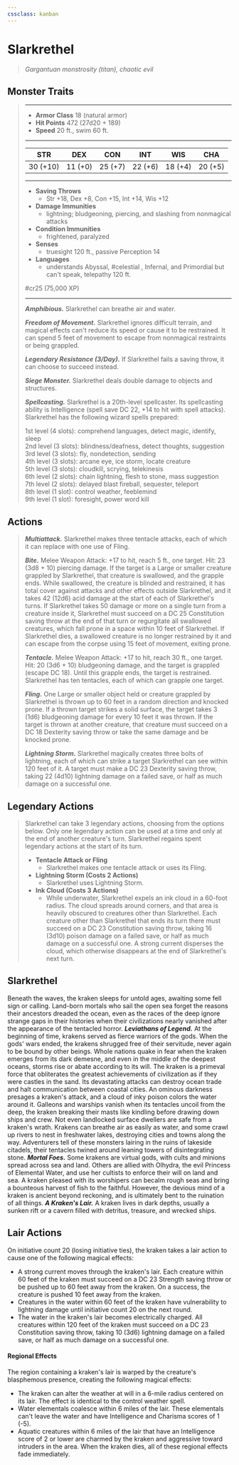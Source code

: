 ```yaml
---
cssclass: kanban
---
```


# Slarkrethel
>*Gargantuan monstrosity (titan), chaotic evil*
## Monster Traits
>___
>- **Armor Class** 18 (natural armor)
>- **Hit Points** 472 (27d20 + 189)
>- **Speed** 20 ft., swim 60 ft.
>___
>|STR|DEX|CON|INT|WIS|CHA|
>|:---:|:---:|:---:|:---:|:---:|:---:|
>|30 (+10)|11 (+0)|25 (+7)|22 (+6)|18 (+4)|20 (+5)|
>___
>- **Saving Throws**
>	 - Str +18, Dex +8, Con +15, Int +14, Wis +12
>- **Damage Immunities**
>	 - lightning; bludgeoning, piercing, and slashing from nonmagical attacks
>- **Condition Immunities**
>	 - frightened, paralyzed
>- **Senses**
>	 - truesight 120 ft., passive Perception 14
>- **Languages**
>	 - understands Abyssal, #celestial , Infernal, and Primordial but can't speak, telepathy 120 ft.
>
> #cr25 (75,000 XP)
>___
>***Amphibious.*** Slarkrethel can breathe air and water.  
>
>***Freedom of Movement.*** Slarkrethel ignores difficult terrain, and magical effects can't reduce its speed or cause it to be restrained. It can spend 5 feet of movement to escape from nonmagical restraints or being grappled.  
>
>***Legendary Resistance (3/Day).*** If Slarkrethel fails a saving throw, it can choose to succeed instead.  
>
>***Siege Monster.*** Slarkrethel deals double damage to objects and structures.  
>
>***Spellcasting.*** Slarkrethel is a 20th-level spellcaster. Its spellcasting ability is Intelligence (spell save DC 22, +14 to hit with spell attacks). Slarkrethel has the following wizard spells prepared:  
>
>1st level (4 slots): comprehend languages, detect magic, identify, sleep  
>2nd level (3 slots): blindness/deafness, detect thoughts, suggestion  
>3rd level (3 slots): fly, nondetection, sending  
>4th level (3 slots): arcane eye, ice storm, locate creature  
>5th level (3 slots): cloudkill, scrying, telekinesis  
>6th level (2 slots): chain lightning, flesh to stone, mass suggestion  
>7th level (2 slots): delayed blast fireball, sequester, teleport  
>8th level (1 slot): control weather, feeblemind  
>9th level (1 slot): foresight, power word kill  
>
## Actions
>***Multiattack.*** Slarkrethel makes three tentacle attacks, each of which it can replace with one use of Fling.  
>
>***Bite.*** Melee Weapon Attack: +17 to hit, reach 5 ft., one target. Hit: 23 (3d8 + 10) piercing damage. If the target is a Large or smaller creature grappled by Slarkrethel, that creature is swallowed, and the grapple ends. While swallowed, the creature is blinded and restrained, it has total cover against attacks and other effects outside Slarkrethel, and it takes 42 (12d6) acid damage at the start of each of Slarkrethel's turns. If Slarkrethel takes 50 damage or more on a single turn from a creature inside it, Slarkrethel must succeed on a DC 25 Constitution saving throw at the end of that turn or regurgitate all swallowed creatures, which fall prone in a space within 10 feet of Slarkrethel. If Slarkrethel dies, a swallowed creature is no longer restrained by it and can escape from the corpse using 15 feet of movement, exiting prone.  
>
>***Tentacle.*** Melee Weapon Attack: +17 to hit, reach 30 ft., one target. Hit: 20 (3d6 + 10) bludgeoning damage, and the target is grappled (escape DC 18). Until this grapple ends, the target is restrained. Slarkrethel has ten tentacles, each of which can grapple one target.  
>
>***Fling.*** One Large or smaller object held or creature grappled by Slarkrethel is thrown up to 60 feet in a random direction and knocked prone. If a thrown target strikes a solid surface, the target takes 3 (1d6) bludgeoning damage for every 10 feet it was thrown. If the target is thrown at another creature, that creature must succeed on a DC 18 Dexterity saving throw or take the same damage and be knocked prone.  
>
>***Lightning Storm.*** Slarkrethel magically creates three bolts of lightning, each of which can strike a target Slarkrethel can see within 120 feet of it. A target must make a DC 23 Dexterity saving throw, taking 22 (4d10) lightning damage on a failed save, or half as much damage on a successful one.  
>
## Legendary Actions
>Slarkrethel can take 3 legendary actions, choosing from the options below. Only one legendary action can be used at a time and only at the end of another creature's turn. Slarkrethel regains spent legendary actions at the start of its turn.
>
>- **Tentacle Attack or Fling**
>	- Slarkrethel makes one tentacle attack or uses its Fling.
>- **Lightning Storm (Costs 2 Actions)**
>	- Slarkrethel uses Lightning Storm.
>- **Ink Cloud (Costs 3 Actions)**
>	- While underwater, Slarkrethel expels an ink cloud in a 60-foot radius. The cloud spreads around corners, and that area is heavily obscured to creatures other than Slarkrethel. Each creature other than Slarkrethel that ends its turn there must succeed on a DC 23 Constitution saving throw, taking 16 (3d10) poison damage on a failed save, or half as much damage on a successful one. A strong current disperses the cloud, which otherwise disappears at the end of Slarkrethel's next turn.
## Slarkrethel
Beneath the waves, the kraken sleeps for untold ages, awaiting some fell sign or calling. Land-born mortals who sail the open sea forget the reasons their ancestors dreaded the ocean, even as the races of the deep ignore strange gaps in their histories when their civilizations nearly vanished after the appearance of the tentacled horror.
***Leviathans of Legend.*** At the beginning of time, krakens served as fierce warriors of the gods. When the gods' wars ended, the krakens shrugged free of their servitude, never again to be bound by other beings. Whole nations quake in fear when the kraken emerges from its dark demesne, and even in the middle of the deepest oceans, storms rise or abate according to its will. The kraken is a primeval force that obliterates the greatest achievements of civilization as if they were castles in the sand. Its devastating attacks can destroy ocean trade and halt communication between coastal cities.
An ominous darkness presages a kraken's attack, and a cloud of inky poison colors the water around it. Galleons and warships vanish when its tentacles uncoil from the deep, the kraken breaking their masts like kindling before drawing down ships and crew. Not even landlocked surface dwellers are safe from a kraken's wrath. Krakens can breathe air as easily as water, and some crawl up rivers to nest in freshwater lakes, destroying cities and towns along the way. Adventurers tell of these monsters lairing in the ruins of lakeside citadels, their tentacles twined around leaning towers of disintegrating stone.
***Mortal Foes.*** Some krakens are virtual gods, with cults and minions spread across sea and land. Others are allied with Olhydra, the evil Princess of Elemental Water, and use her cultists to enforce their will on land and sea. A kraken pleased with its worshipers can becalm rough seas and bring a bounteous harvest of fish to the faithful. However, the devious mind of a kraken is ancient beyond reckoning, and is ultimately bent to the ruination of all things.
***A Kraken's Lair.*** A kraken lives in dark depths, usually a sunken rift or a cavern filled with detritus, treasure, and wrecked ships.
## Lair Actions
On initiative count 20 (losing initiative ties), the kraken takes a lair action to cause one of the following magical effects:
- A strong current moves through the kraken's lair. Each creature within 60 feet of the kraken must succeed on a DC 23 Strength saving throw or be pushed up to 60 feet away from the kraken. On a success, the creature is pushed 10 feet away from the kraken.
- Creatures in the water within 60 feet of the kraken have vulnerability to lightning damage until initiative count 20 on the next round.
- The water in the kraken's lair becomes electrically charged. All creatures within 120 feet of the kraken must succeed on a DC 23 Constitution saving throw, taking 10 (3d6) lightning damage on a failed save, or half as much damage on a successful one.
#### Regional Effects
The region containing a kraken's lair is warped by the creature's blasphemous presence, creating the following magical effects:
- The kraken can alter the weather at will in a 6-mile radius centered on its lair. The effect is identical to the control weather spell.
- Water elementals coalesce within 6 miles of the lair. These elementals can't leave the water and have Intelligence and Charisma scores of 1 (-5).
- Aquatic creatures within 6 miles of the lair that have an Intelligence score of 2 or lower are charmed by the kraken and aggressive toward intruders in the area.
When the kraken dies, all of these regional effects fade immediately.
